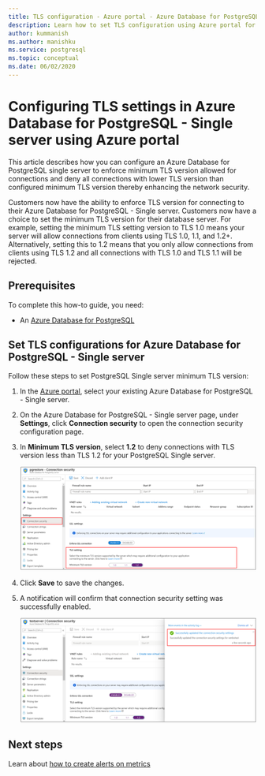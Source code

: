 ```yaml
---
title: TLS configuration - Azure portal - Azure Database for PostgreSQL - Single server
description: Learn how to set TLS configuration using Azure portal for your Azure Database for PostgreSQL Single server 
author: kummanish
ms.author: manishku
ms.service: postgresql
ms.topic: conceptual
ms.date: 06/02/2020
---
```


# Configuring TLS settings in Azure Database for PostgreSQL - Single server using Azure portal

This article describes how you can configure an Azure Database for PostgreSQL single server to enforce minimum TLS version allowed for connections and deny all connections with lower TLS version than configured minimum TLS version thereby enhancing the network security.

Customers now have the ability to enforce TLS version for connecting to their Azure Database for PostgreSQL - Single server. Customers now have a choice to set the minimum TLS version for their database server. For example, setting the minimum TLS setting version to TLS 1.0 means your server will allow connections from clients using TLS 1.0, 1.1, and 1.2+. Alternatively, setting this to 1.2 means that you only allow connections from clients using TLS 1.2 and all connections with TLS 1.0 and TLS 1.1 will be rejected.

## Prerequisites

To complete this how-to guide, you need:

* An [Azure Database for PostgreSQL](quickstart-create-server-database-portal.md)

## Set TLS configurations for Azure Database for PostgreSQL - Single server

Follow these steps to set PostgreSQL Single server minimum TLS version:

1. In the [Azure portal](https://portal.azure.com/), select your existing Azure Database for PostgreSQL - Single server.

1.  On the Azure Database for PostgreSQL - Single server page, under **Settings**, click **Connection security** to open the connection security configuration page.

1. In **Minimum TLS version**, select **1.2** to deny connections with TLS version less than TLS 1.2 for your PostgreSQL Single server.

    ![Azure Database for PostgreSQL Single - server TLS configuration](./media/howto-tls-configurations/setting-tls-value.png)

1. Click **Save** to save the changes.

1. A notification will confirm that connection security setting was successfully enabled.

    ![Azure Database for PostgreSQL - Single server TLS configuration success](./media/howto-tls-configurations/setting-tls-value-success.png)

## Next steps

Learn about [how to create alerts on metrics](howto-alert-on-metric.md)